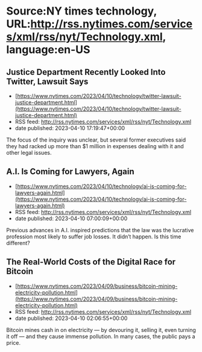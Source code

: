 # Source:NY times technology, URL:http://rss.nytimes.com/services/xml/rss/nyt/Technology.xml, language:en-US

## Justice Department Recently Looked Into Twitter, Lawsuit Says
 - [https://www.nytimes.com/2023/04/10/technology/twitter-lawsuit-justice-department.html](https://www.nytimes.com/2023/04/10/technology/twitter-lawsuit-justice-department.html)
 - RSS feed: http://rss.nytimes.com/services/xml/rss/nyt/Technology.xml
 - date published: 2023-04-10 17:19:47+00:00

The focus of the inquiry was unclear, but several former executives said they had racked up more than $1 million in expenses dealing with it and other legal issues.

## A.I. Is Coming for Lawyers, Again
 - [https://www.nytimes.com/2023/04/10/technology/ai-is-coming-for-lawyers-again.html](https://www.nytimes.com/2023/04/10/technology/ai-is-coming-for-lawyers-again.html)
 - RSS feed: http://rss.nytimes.com/services/xml/rss/nyt/Technology.xml
 - date published: 2023-04-10 07:00:09+00:00

Previous advances in A.I. inspired predictions that the law was the lucrative profession most likely to suffer job losses. It didn’t happen. Is this time different?

## The Real-World Costs of the Digital Race for Bitcoin
 - [https://www.nytimes.com/2023/04/09/business/bitcoin-mining-electricity-pollution.html](https://www.nytimes.com/2023/04/09/business/bitcoin-mining-electricity-pollution.html)
 - RSS feed: http://rss.nytimes.com/services/xml/rss/nyt/Technology.xml
 - date published: 2023-04-10 02:06:55+00:00

Bitcoin mines cash in on electricity — by devouring it, selling it, even turning it off — and they cause immense pollution. In many cases, the public pays a price.

